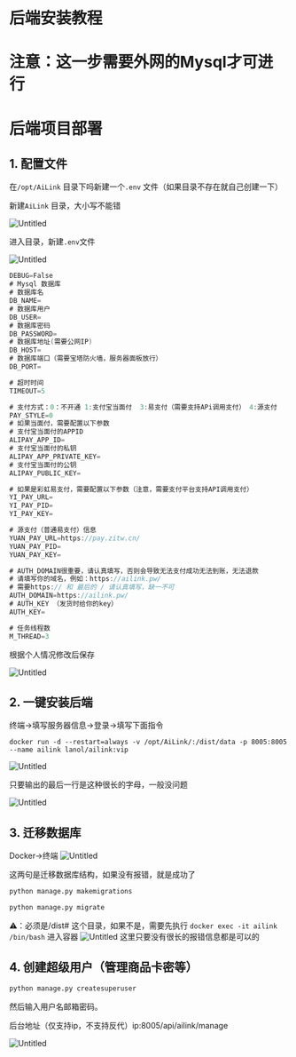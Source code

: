 # 后端安装教程

# 注意：这一步需要外网的Mysql才可进行

# 后端项目部署

## 1. 配置文件

在`/opt/AiLink` 目录下吗新建一个`.env` 文件（如果目录不存在就自己创建一下）

新建`AiLink` 目录，大小写不能错

![Untitled](/course/env/backend/Untitled.png)

进入目录，新建`.env`文件

![Untitled](/course/env/backend/Untitled1.png)

```swift
DEBUG=False
# Mysql 数据库
# 数据库名
DB_NAME=
# 数据库用户
DB_USER=
# 数据库密码
DB_PASSWORD=
# 数据库地址(需要公网IP)
DB_HOST=
# 数据库端口（需要宝塔防火墙，服务器面板放行）
DB_PORT=

# 超时时间
TIMEOUT=5

# 支付方式：0：不开通 1:支付宝当面付  3:易支付（需要支持APi调用支付） 4:源支付
PAY_STYLE=0
# 如果当面付，需要配置以下参数
# 支付宝当面付的APPID
ALIPAY_APP_ID=
# 支付宝当面付的私钥
ALIPAY_APP_PRIVATE_KEY=
# 支付宝当面付的公钥
ALIPAY_PUBLIC_KEY=

# 如果是彩虹易支付，需要配置以下参数（注意，需要支付平台支持API调用支付）
YI_PAY_URL=
YI_PAY_PID=
YI_PAY_KEY=

# 源支付（普通易支付）信息
YUAN_PAY_URL=https://pay.zitw.cn/
YUAN_PAY_PID=
YUAN_PAY_KEY=

# AUTH_DOMAIN很重要，请认真填写，否则会导致无法支付成功无法到账，无法退款
# 请填写你的域名，例如：https://ailink.pw/
# 需要https:// 和 最后的 / 请认真填写，缺一不可
AUTH_DOMAIN=https://ailink.pw/
# AUTH_KEY （发货时给你的key）
AUTH_KEY=

# 任务线程数
M_THREAD=3
```

根据个人情况修改后保存

![Untitled](/course/env/backend/Untitled2.png)

## 2. 一键安装后端

终端→填写服务器信息→登录→填写下面指令

```
docker run -d --restart=always -v /opt/AiLink/:/dist/data -p 8005:8005 --name ailink lanol/ailink:vip
```

![Untitled](/course/env/backend/Untitled3.png)

只要输出的最后一行是这种很长的字母，一般没问题

![Untitled](/course/env/backend/Untitled4.png)

## 3. 迁移数据库

Docker→终端
![Untitled](/course/env/backend/Untitled5.png)

这两句是迁移数据库结构，如果没有报错，就是成功了
```bash
python manage.py makemigrations
```

```bash
python manage.py migrate
```
⚠️：必须是/dist# 这个目录，如果不是，需要先执行 `docker exec -it ailink /bin/bash` 进入容器
![Untitled](/course/env/backend/Untitled6.png)
这里只要没有很长的报错信息都是可以的
## 4. 创建超级用户（管理商品卡密等）

```bash
python manage.py createsuperuser
```

然后输入用户名邮箱密码。

后台地址（仅支持ip，不支持反代）ip:8005/api/ailink/manage

![Untitled](/course/env/backend/Untitled7.png)
